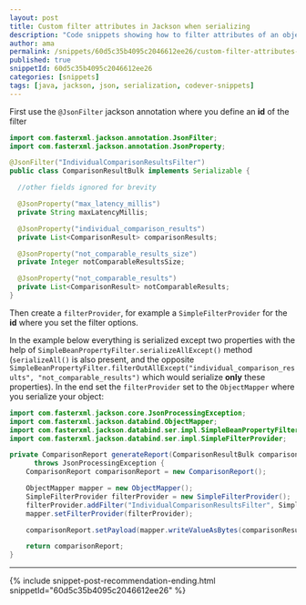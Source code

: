 ```yaml
---
layout: post
title: Custom filter attributes in Jackson when serializing
description: "Code snippets showing how to filter attributes of an object with Jackson when serializing."
author: ama
permalink: /snippets/60d5c35b4095c2046612ee26/custom-filter-attributes-in-jackson-when-serializing
published: true
snippetId: 60d5c35b4095c2046612ee26
categories: [snippets]
tags: [java, jackson, json, serialization, codever-snippets]
---
```


First use the `@JsonFilter` jackson annotation where you define an **id** of the filter

```java
import com.fasterxml.jackson.annotation.JsonFilter;
import com.fasterxml.jackson.annotation.JsonProperty;

@JsonFilter("IndividualComparisonResultsFilter")
public class ComparisonResultBulk implements Serializable {

  //other fields ignored for brevity

  @JsonProperty("max_latency_millis")
  private String maxLatencyMillis;

  @JsonProperty("individual_comparison_results")
  private List<ComparisonResult> comparisonResults;

  @JsonProperty("not_comparable_results_size")
  private Integer notComparableResultsSize;

  @JsonProperty("not_comparable_results")
  private List<ComparisonResult> notComparableResults;
}
```

Then create a `filterProvider`, for example a `SimpleFilterProvider` for the **id** where you set the filter options.

In the example below everything is serialized except two properties with the help of `SimpleBeanPropertyFilter.serializeAllExcept()` method (`serializeAll()` is also present, and the opposite `SimpleBeanPropertyFilter.filterOutAllExcept("individual_comparison_results", "not_comparable_results")` which would serialize **only** these properties).  In the end set the `filterProvider`  set to the `ObjectMapper`  where you serialize your object:

```java
import com.fasterxml.jackson.core.JsonProcessingException;
import com.fasterxml.jackson.databind.ObjectMapper;
import com.fasterxml.jackson.databind.ser.impl.SimpleBeanPropertyFilter;
import com.fasterxml.jackson.databind.ser.impl.SimpleFilterProvider;

private ComparisonReport generateReport(ComparisonResultBulk comparisonResultBulk)
      throws JsonProcessingException {
    ComparisonReport comparisonReport = new ComparisonReport();

    ObjectMapper mapper = new ObjectMapper();
    SimpleFilterProvider filterProvider = new SimpleFilterProvider();
    filterProvider.addFilter("IndividualComparisonResultsFilter", SimpleBeanPropertyFilter.serializeAllExcept("individual_comparison_results", "not_comparable_results"));
    mapper.setFilterProvider(filterProvider);

    comparisonReport.setPayload(mapper.writeValueAsBytes(comparisonResultBulk));

    return comparisonReport;
}
```

<hr/>

 {% include snippet-post-recommendation-ending.html snippetId="60d5c35b4095c2046612ee26" %}
